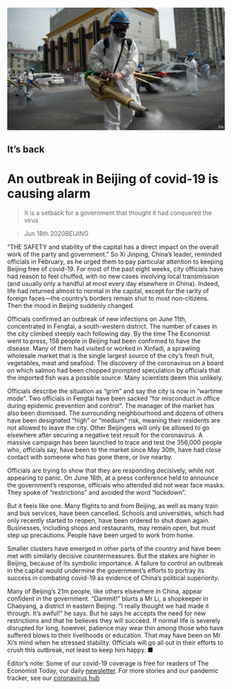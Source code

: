 ![](./images/20200620_CNP501.jpg)

## It’s back

# An outbreak in Beijing of covid-19 is causing alarm

> It is a setback for a government that thought it had conquered the virus

> Jun 18th 2020BEIJING

“THE SAFETY and stability of the capital has a direct impact on the overall work of the party and government.” So Xi Jinping, China’s leader, reminded officials in February, as he urged them to pay particular attention to keeping Beijing free of covid-19. For most of the past eight weeks, city officials have had reason to feel chuffed, with no new cases involving local transmission (and usually only a handful at most every day elsewhere in China). Indeed, life had returned almost to normal in the capital, except for the rarity of foreign faces—the country’s borders remain shut to most non-citizens. Then the mood in Beijing suddenly changed.

Officials confirmed an outbreak of new infections on June 11th, concentrated in Fengtai, a south-western district. The number of cases in the city climbed steeply each following day. By the time The Economist went to press, 158 people in Beijing had been confirmed to have the disease. Many of them had visited or worked in Xinfadi, a sprawling wholesale market that is the single largest source of the city’s fresh fruit, vegetables, meat and seafood. The discovery of the coronavirus on a board on which salmon had been chopped prompted speculation by officials that the imported fish was a possible source. Many scientists deem this unlikely.

Officials describe the situation as “grim” and say the city is now in “wartime mode”. Two officials in Fengtai have been sacked “for misconduct in office during epidemic prevention and control”. The manager of the market has also been dismissed. The surrounding neighbourhood and dozens of others have been designated “high” or “medium” risk, meaning their residents are not allowed to leave the city. Other Beijingers will only be allowed to go elsewhere after securing a negative test result for the coronavirus. A massive campaign has been launched to trace and test the 356,000 people who, officials say, have been to the market since May 30th, have had close contact with someone who has gone there, or live nearby.

Officials are trying to show that they are responding decisively, while not appearing to panic. On June 16th, at a press conference held to announce the government’s response, officials who attended did not wear face masks. They spoke of “restrictions” and avoided the word “lockdown”.

But it feels like one. Many flights to and from Beijing, as well as many train and bus services, have been cancelled. Schools and universities, which had only recently started to reopen, have been ordered to shut down again. Businesses, including shops and restaurants, may remain open, but must step up precautions. People have been urged to work from home.

Smaller clusters have emerged in other parts of the country and have been met with similarly decisive countermeasures. But the stakes are higher in Beijing, because of its symbolic importance. A failure to control an outbreak in the capital would undermine the government’s efforts to portray its success in combating covid-19 as evidence of China’s political superiority.

Many of Beijing’s 21m people, like others elsewhere in China, appear confident in the government. “Dammit!” blurts a Mr Li, a shopkeeper in Chaoyang, a district in eastern Beijing. “I really thought we had made it through. It’s awful!” he says. But he says he accepts the need for new restrictions and that he believes they will succeed. If normal life is severely disrupted for long, however, patience may wear thin among those who have suffered blows to their livelihoods or education. That may have been on Mr Xi’s mind when he stressed stability. Officials will go all out in their efforts to crush this outbreak, not least to keep him happy. ■

Editor’s note: Some of our covid-19 coverage is free for readers of The Economist Today, our daily [newsletter](https://www.economist.com/https://my.economist.com/user#newsletter). For more stories and our pandemic tracker, see our [coronavirus hub](https://www.economist.com//news/2020/03/11/the-economists-coverage-of-the-coronavirus)